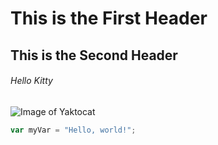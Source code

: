 # This is the First Header
## This is the Second Header
###### Hello Kitty
![Image of Yaktocat](https://octodex.github.com/images/yaktocat.png)
``` javascript
var myVar = "Hello, world!";
```
